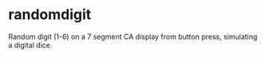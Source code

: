 # randomdigit

Random digit (1-6) on a 7 segment CA display from button press, simulating a digital dice.